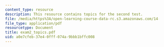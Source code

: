 ```yaml
---
content_type: resource
description: This resource contains topics for the second test.
file: /media/https%3A/open-learning-course-data-rc.s3.amazonaws.com/14-04-intermediate-microeconomic-theory-fall-2006/a0e7cfeb37e40fff074a9bbb1bffc008_exam2_topics.pdf
file_type: application/pdf
resourcetype: Document
title: exam2_topics.pdf
uid: a0e7cfeb-37e4-0fff-074a-9bbb1bffc008
---
```

